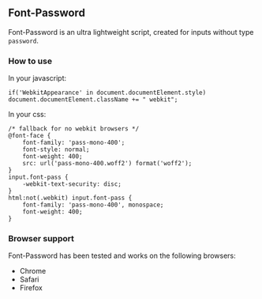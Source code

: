 ## Font-Password

Font-Password is an ultra lightweight script, created for inputs without type `password`.

### How to use

In your javascript:
```
if('WebkitAppearance' in document.documentElement.style) document.documentElement.className += " webkit";
```

In your css:

```
/* fallback for no webkit browsers */
@font-face {
    font-family: 'pass-mono-400';
    font-style: normal;
    font-weight: 400;
    src: url('pass-mono-400.woff2') format('woff2');
}
input.font-pass {
    -webkit-text-security: disc; 
}
html:not(.webkit) input.font-pass {
    font-family: 'pass-mono-400', monospace;
    font-weight: 400;
} 
```

### Browser support
Font-Password has been tested and works on the following browsers:

* Chrome
* Safari
* Firefox
